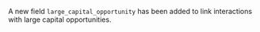 A new field `large_capital_opportunity` has been added to link interactions with large capital opportunities.
